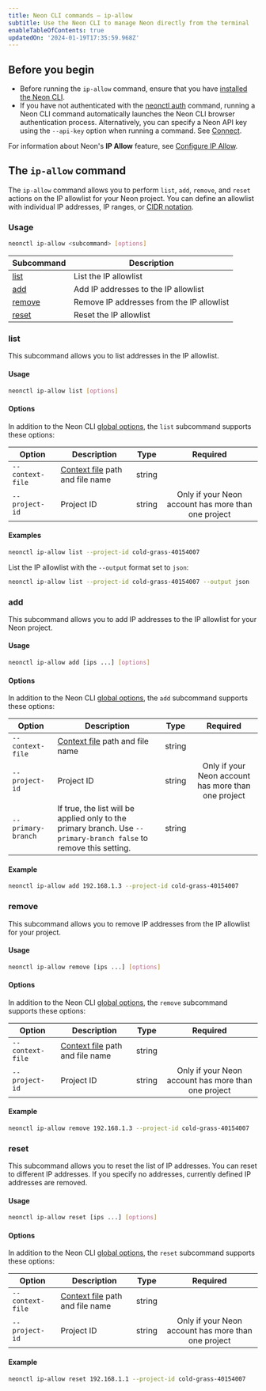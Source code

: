 ```yaml
---
title: Neon CLI commands — ip-allow
subtitle: Use the Neon CLI to manage Neon directly from the terminal
enableTableOfContents: true
updatedOn: '2024-01-19T17:35:59.968Z'
---
```


## Before you begin

- Before running the `ip-allow` command, ensure that you have [installed the Neon CLI](/docs/reference/cli-install).
- If you have not authenticated with the [neonctl auth](/docs/reference/cli-auth) command, running a Neon CLI command automatically launches the Neon CLI browser authentication process. Alternatively, you can specify a Neon API key using the `--api-key` option when running a command. See [Connect](/docs/reference/neon-cli#connect).

For information about Neon's **IP Allow** feature, see [Configure IP Allow](/docs/manage/projects#configure-ip-allow).

## The `ip-allow` command

The `ip-allow` command allows you to perform `list`, `add`, `remove`, and `reset` actions on the IP allowlist for your Neon project. You can define an allowlist with individual IP addresses, IP ranges, or [CIDR notation](/docs/reference/glossary#cidr-notation). 

### Usage

```bash
neonctl ip-allow <subcommand> [options]
```

| Subcommand  | Description      |
|---------|------------------|
| [list](#list)    | List the IP allowlist    |
| [add](#add)  | Add IP addresses to the IP allowlist |
| [remove](#remove)  | Remove IP addresses from the IP allowlist |
| [reset](#reset)  | Reset the IP allowlist |

### list

This subcommand allows you to list addresses in the IP allowlist.

#### Usage

```bash
neonctl ip-allow list [options]
```

#### Options

In addition to the Neon CLI [global options](/docs/reference/neon-cli#global-options), the `list` subcommand supports these options:

| Option        | Description | Type   | Required  |
| ------------- | ----------- | ------ | :------: |
| `--context-file` | [Context file](/docs/reference/cli-set-context#using-a-named-context-file) path and file name | string | |
| `--project-id`  | Project ID  | string | Only if your Neon account has more than one project |

#### Examples

```bash
neonctl ip-allow list --project-id cold-grass-40154007
```

List the IP allowlist with the `--output` format set to `json`:

```bash
neonctl ip-allow list --project-id cold-grass-40154007 --output json
```

### add

This subcommand allows you to add IP addresses to the IP allowlist for your Neon project.

#### Usage

```bash
neonctl ip-allow add [ips ...] [options]
```

#### Options

In addition to the Neon CLI [global options](/docs/reference/neon-cli#global-options), the `add` subcommand supports these options:

| Option        | Description | Type   | Required  |
| ------------- | ----------- | ------ | :------: |
| `--context-file` | [Context file](/docs/reference/cli-set-context#using-a-named-context-file) path and file name | string | |
| `--project-id`  | Project ID  | string | Only if your Neon account has more than one project |
| `--primary-branch`  | If true, the list will be applied only to the primary branch. Use `--primary-branch false` to remove this setting. | string | |

#### Example

<CodeBlock shouldWrap>

```bash
neonctl ip-allow add 192.168.1.3 --project-id cold-grass-40154007
```

</CodeBlock>

### remove

This subcommand allows you to remove IP addresses from the IP allowlist for your project.

#### Usage

```bash
neonctl ip-allow remove [ips ...] [options]
```

#### Options

In addition to the Neon CLI [global options](/docs/reference/neon-cli#global-options), the `remove` subcommand supports these options:

| Option        | Description | Type   | Required  |
| ------------- | ----------- | ------ | :------: |
| `--context-file` | [Context file](/docs/reference/cli-set-context#using-a-named-context-file) path and file name | string | |
| `--project-id`  | Project ID  | string | Only if your Neon account has more than one project |

#### Example

<CodeBlock shouldWrap>

```bash
neonctl ip-allow remove 192.168.1.3 --project-id cold-grass-40154007
```

</CodeBlock>

### reset

This subcommand allows you to reset the list of IP addresses. You can reset to different IP addresses. If you specify no addresses, currently defined IP addresses are removed.

#### Usage

```bash
neonctl ip-allow reset [ips ...] [options]
```

#### Options

In addition to the Neon CLI [global options](/docs/reference/neon-cli#global-options), the `reset` subcommand supports these options:

| Option        | Description | Type   | Required  |
| ------------- | ----------- | ------ | :------: |
| `--context-file` | [Context file](/docs/reference/cli-set-context#using-a-named-context-file) path and file name | string | |
| `--project-id`  | Project ID  | string | Only if your Neon account has more than one project |

#### Example

<CodeBlock shouldWrap>

```bash
neonctl ip-allow reset 192.168.1.1 --project-id cold-grass-40154007
```

</CodeBlock>

<NeedHelp/>
